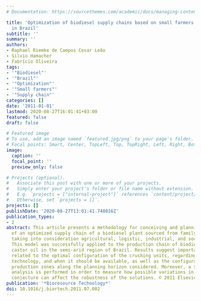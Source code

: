 ```yaml
---
# Documentation: https://sourcethemes.com/academic/docs/managing-content/

title: 'Optimization of biodiesel supply chains based on small farmers: A case study
  in Brazil'
subtitle: ''
summary: ''
authors:
- Raphael Riemke de Campos Cesar Leão
- Silvio Hamacher
- Fabrício Oliveira
tags:
- '"Biodiesel"'
- '"Brazil"'
- '"Optimization"'
- '"Small farmers"'
- '"Supply chain"'
categories: []
date: '2011-01-01'
lastmod: 2020-08-27T16:01:41+03:00
featured: false
draft: false

# Featured image
# To use, add an image named `featured.jpg/png` to your page's folder.
# Focal points: Smart, Center, TopLeft, Top, TopRight, Left, Right, BottomLeft, Bottom, BottomRight.
image:
  caption: ''
  focal_point: ''
  preview_only: false

# Projects (optional).
#   Associate this post with one or more of your projects.
#   Simply enter your project's folder or file name without extension.
#   E.g. `projects = ["internal-project"]` references `content/project/deep-learning/index.md`.
#   Otherwise, set `projects = []`.
projects: []
publishDate: '2020-08-27T13:01:41.748016Z'
publication_types:
- 2
abstract: This article presents a methodology for conceiving and planning the development
  of an optimized supply chain of a biodiesel plant sourced from family farms and
  taking into consideration agricultural, logistic, industrial, and social aspects.
  This model was successfully applied to the production chain of biodiesel fuel from
  castor oil in the semi-arid region of Brazil. Results suggest important insights
  related to the optimal configuration of the crushing units, regarding its location,
  technology, and when it should be available, as well as the configuration of the
  production zones along the planning horizon considered. Moreover, a sensitivity
  analysis is performed in order to measure how possible variations in the considered
  conjecture can affect the robustness of the solutions. © 2011 Elsevier Ltd.
publication: '*Bioresource Technology*'
doi: 10.1016/j.biortech.2011.07.002
---
```

